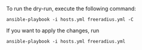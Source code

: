 To run the dry-run, execute the following command:

`ansible-playbook -i hosts.yml freeradius.yml -C`

If you want to apply the changes, run

`ansible-playbook -i hosts.yml freeradius.yml`
